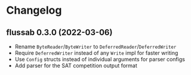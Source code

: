 # Changelog

## flussab 0.3.0 (2022-03-06)

* Rename `ByteReader`/`ByteWriter` to `DeferredReader`/`DeferredWriter`
* Require `DeferredWriter` instead of any `Write` impl for faster writing
* Use `Config` structs instead of individual arguments for parser configs
* Add parser for the SAT competition output format
